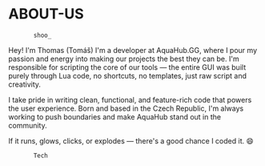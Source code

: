 # ABOUT-US

           shoo_
Hey! I'm Thomas (Tomáš)
I'm a developer at AquaHub.GG, where I pour my passion and energy into making our projects the best they can be.
I'm responsible for scripting the core of our tools — the entire GUI was built purely through Lua code, no shortcuts,
no templates, just raw script and creativity.

I take pride in writing clean, functional, and feature-rich code that powers the user experience.
Born and based in the Czech Republic, I'm always working to push boundaries and make AquaHub stand out in the community.

If it runs, glows, clicks, or explodes — there's a good chance I coded it. 😄

           Tech
